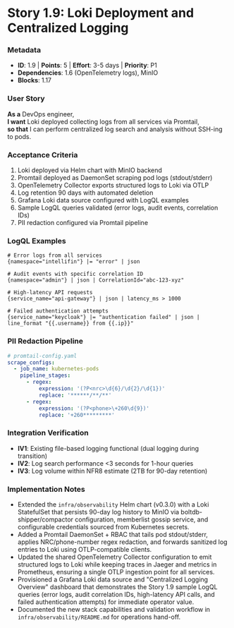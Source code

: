 # Story 1.9: Loki Deployment and Centralized Logging

### Metadata
- **ID**: 1.9 | **Points**: 5 | **Effort**: 3-5 days | **Priority**: P1
- **Dependencies**: 1.6 (OpenTelemetry logs), MinIO
- **Blocks**: 1.17

### User Story
**As a** DevOps engineer,  
**I want** Loki deployed collecting logs from all services via Promtail,  
**so that** I can perform centralized log search and analysis without SSH-ing to pods.

### Acceptance Criteria
1. Loki deployed via Helm chart with MinIO backend
2. Promtail deployed as DaemonSet scraping pod logs (stdout/stderr)
3. OpenTelemetry Collector exports structured logs to Loki via OTLP
4. Log retention 90 days with automated deletion
5. Grafana Loki data source configured with LogQL examples
6. Sample LogQL queries validated (error logs, audit events, correlation IDs)
7. PII redaction configured via Promtail pipeline

### LogQL Examples
```
# Error logs from all services
{namespace="intellifin"} |= "error" | json

# Audit events with specific correlation ID
{namespace="admin"} | json | CorrelationId="abc-123-xyz"

# High-latency API requests
{service_name="api-gateway"} | json | latency_ms > 1000

# Failed authentication attempts
{service_name="keycloak"} |= "authentication failed" | json | line_format "{{.username}} from {{.ip}}"
```

### PII Redaction Pipeline
```yaml
# promtail-config.yaml
scrape_configs:
  - job_name: kubernetes-pods
    pipeline_stages:
      - regex:
          expression: '(?P<nrc>\d{6}/\d{2}/\d{1})'
          replace: '******/**/**'
      - regex:
          expression: '(?P<phone>\+260\d{9})'
          replace: '+260*********'
```

### Integration Verification
- **IV1**: Existing file-based logging functional (dual logging during transition)
- **IV2**: Log search performance <3 seconds for 1-hour queries
- **IV3**: Log volume within NFR8 estimate (2TB for 90-day retention)

### Implementation Notes

- Extended the `infra/observability` Helm chart (v0.3.0) with a Loki StatefulSet that persists
  90-day log history to MinIO via boltdb-shipper/compactor configuration, memberlist gossip
  service, and configurable credentials sourced from Kubernetes secrets.
- Added a Promtail DaemonSet + RBAC that tails pod stdout/stderr, applies NRC/phone-number regex
  redaction, and forwards sanitized log entries to Loki using OTLP-compatible clients.
- Updated the shared OpenTelemetry Collector configuration to emit structured logs to Loki while
  keeping traces in Jaeger and metrics in Prometheus, ensuring a single OTLP ingestion point for all
  services.
- Provisioned a Grafana Loki data source and "Centralized Logging Overview" dashboard that
  demonstrates the Story 1.9 sample LogQL queries (error logs, audit correlation IDs, high-latency
  API calls, and failed authentication attempts) for immediate operator value.
- Documented the new stack capabilities and validation workflow in
  `infra/observability/README.md` for operations hand-off.
